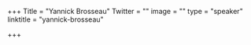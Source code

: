 +++
Title = "Yannick Brosseau"
Twitter = ""
image = ""
type = "speaker"
linktitle = "yannick-brosseau"

+++


